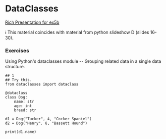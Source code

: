 # DataClasses

[Rich Presentation for ex5b]()

ℹ️ This material coincides with material from python slideshow D (slides 16-30).

### Exercises
Using Python's dataclasses module -- Grouping related data in a single data structure.

```python3
## 1
## Try this.
from dataclasses import dataclass

@dataclass
class Dog:
    name: str
    age: int
    breed: str
   
d1 = Dog("Tucker", 4, "Cocker Spaniel")
d2 = Dog("Henry", 8, "Bassett Hound")

print(d1.name)


```
